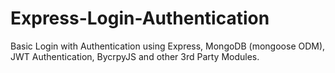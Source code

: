 # Express-Login-Authentication

Basic Login with Authentication using Express, MongoDB (mongoose ODM), JWT Authentication, BycrpyJS and other 3rd Party Modules.
